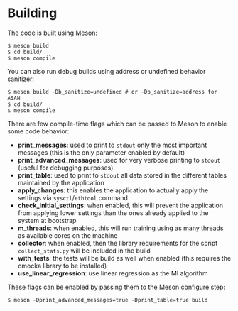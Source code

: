 # Building
The code is built using [Meson](https://mesonbuild.com/):

```ShellSession
$ meson build
$ cd build/
$ meson compile
```

You can also run debug builds using address or undefined behavior sanitizer:

```ShellSession
$ meson build -Db_sanitize=undefined # or -Db_sanitize=address for ASAN
$ cd build/
$ meson compile
```

There are few compile-time flags which can be passed to Meson to enable some code behavior:

* **print_messages**: used to print to `stdout` only the most important messages (this is the only parameter enabled by default)
* **print_advanced_messages**: used for very verbose printing to `stdout` (useful for debugging purposes)
* **print_table**: used to print to `stdout` all data stored in the different tables maintained by the application
* **apply_changes**: this enables the application to actually apply the settings via `sysctl`/`ethtool` command
* **check_initial_settings**: when enabled, this will prevent the application from applying lower settings than the ones already applied to the system at bootstrap
* **m_threads**: when enabled, this will run training using as many threads as available cores on the machine
* **collector**: when enabled, then the library requirements for the script `collect_stats.py` will be included in the build
* **with_tests**: the tests will be build as well when enabled (this requires the cmocka library to be installed)
* **use_linear_regression**: use linear regression as the MI algorithm

These flags can be enabled by passing them to the Meson configure step:

```ShellSession
$ meson -Dprint_advanced_messages=true -Dprint_table=true build
```

